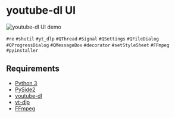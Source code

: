 # youtube-dl UI

![youtube-dl UI demo](https://user-images.githubusercontent.com/90312092/132978091-c9e5f189-8c86-412f-9b80-e7e04c57d491.gif)

`#re`
`#shutil`
`#yt_dlp`
`#QThread`
`#Signal`
`#QSettings`
`#QFileDialog`
`#QProgressDialog`
`#QMessageBox`
`#decorator`
`#setStyleSheet`
`#FFmpeg`
`#pyinstaller`

## Requirements
* [Python 3](https://www.python.org/downloads/)
* [PySide2](https://pypi.org/project/PySide2/)
* [youtube-dl](https://rg3.github.io/youtube-dl/)
* [yt-dlp](https://github.com/yt-dlp/yt-dlp)
* [FFmpeg](https://ffmpeg.org/download.html)